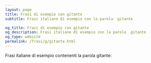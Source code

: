 ```yaml
---
layout: page
title: Frasi di esempio con gitante 
subtitle: Frasi italiane di esempio con la parola  gitante

og_title: Frasi di esempio con gitante 
og_description: Frasi italiane di esempio con la parola  gitante
og_type: website
permalink: /frasi/g/gitante.html
---
```


Frasi italiane di esempio contenenti la parola gitante:


